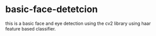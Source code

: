 # basic-face-detetcion
this is a basic face and eye detection using the cv2 library using haar feature based classifier.
